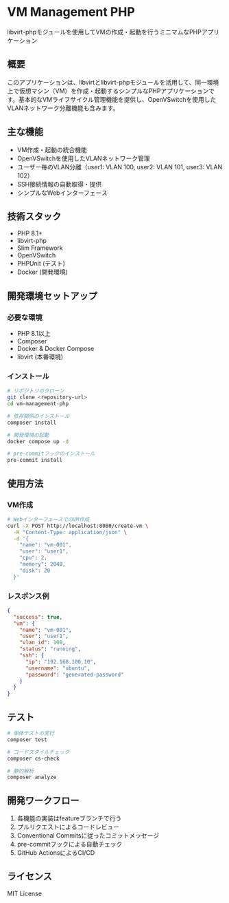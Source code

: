 # VM Management PHP

libvirt-phpモジュールを使用してVMの作成・起動を行うミニマムなPHPアプリケーション

## 概要

このアプリケーションは、libvirtとlibvirt-phpモジュールを活用して、同一環境上で仮想マシン（VM）を作成・起動するシンプルなPHPアプリケーションです。基本的なVMライフサイクル管理機能を提供し、OpenVSwitchを使用したVLANネットワーク分離機能も含みます。

## 主な機能

- VM作成・起動の統合機能
- OpenVSwitchを使用したVLANネットワーク管理
- ユーザー毎のVLAN分離（user1: VLAN 100, user2: VLAN 101, user3: VLAN 102）
- SSH接続情報の自動取得・提供
- シンプルなWebインターフェース

## 技術スタック

- PHP 8.1+
- libvirt-php
- Slim Framework
- OpenVSwitch
- PHPUnit (テスト)
- Docker (開発環境)

## 開発環境セットアップ

### 必要な環境

- PHP 8.1以上
- Composer
- Docker & Docker Compose
- libvirt (本番環境)

### インストール

```bash
# リポジトリのクローン
git clone <repository-url>
cd vm-management-php

# 依存関係のインストール
composer install

# 開発環境の起動
docker compose up -d

# pre-commitフックのインストール
pre-commit install
```

## 使用方法

### VM作成

```bash
# WebインターフェースでのVM作成
curl -X POST http://localhost:8080/create-vm \
  -H "Content-Type: application/json" \
  -d '{
    "name": "vm-001",
    "user": "user1",
    "cpu": 2,
    "memory": 2048,
    "disk": 20
  }'
```

### レスポンス例

```json
{
  "success": true,
  "vm": {
    "name": "vm-001",
    "user": "user1",
    "vlan_id": 100,
    "status": "running",
    "ssh": {
      "ip": "192.168.100.10",
      "username": "ubuntu",
      "password": "generated-password"
    }
  }
}
```

## テスト

```bash
# 単体テストの実行
composer test

# コードスタイルチェック
composer cs-check

# 静的解析
composer analyze
```

## 開発ワークフロー

1. 各機能の実装はfeatureブランチで行う
2. プルリクエストによるコードレビュー
3. Conventional Commitsに従ったコミットメッセージ
4. pre-commitフックによる自動チェック
5. GitHub ActionsによるCI/CD

## ライセンス

MIT License